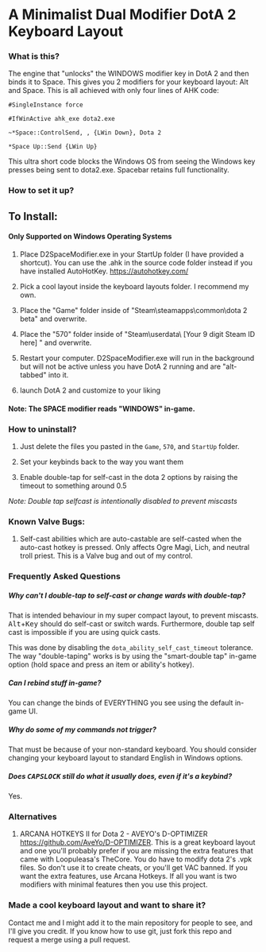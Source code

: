 # A Minimalist Dual Modifier DotA 2 Keyboard Layout

### What is this?

The engine that "unlocks" the WINDOWS modifier key in DotA 2 and then binds it to Space. This gives you 2 modifiers for your keyboard layout: Alt and Space.
This is all achieved with only four lines of AHK code:

`#SingleInstance force`

`#IfWinActive ahk_exe dota2.exe`

`~*Space::ControlSend, , {LWin Down}, Dota 2`

`*Space Up::Send {LWin Up}`

This ultra short code blocks the Windows OS from seeing the Windows key presses being sent to dota2.exe.
Spacebar retains full functionality.

### How to set it up?

## To Install:

#### Only Supported on Windows Operating Systems

1. Place D2SpaceModifier.exe in your StartUp folder (I have provided a shortcut).
   You can use the .ahk in the source code folder instead if you have installed AutoHotKey. https://autohotkey.com/

2. Pick a cool layout inside the keyboard layouts folder. I recommend my own.

3. Place the "Game" folder inside of "Steam\steamapps\common\dota 2 beta" and overwrite.

4. Place the "570" folder inside of "Steam\userdata\ [Your 9 digit Steam ID here] " and overwrite.

5. Restart your computer. D2SpaceModifier.exe will run in the background but will not be active unless
   you have DotA 2 running and are "alt-tabbed" into it.

6. launch DotA 2 and customize to your liking

#### Note: The SPACE modifier reads "WINDOWS" in-game.

### How to uninstall?

1. Just delete the files you pasted in the `Game`, `570`, and `StartUp` folder.

2. Set your keybinds back to the way you want them

3. Enable double-tap for self-cast in the dota 2 options by raising the timeout to something around 0.5

*Note: Double tap selfcast is intentionally disabled to prevent miscasts*


### Known Valve Bugs:

1. Self-cast abilities which are auto-castable are self-casted when the auto-cast hotkey is pressed.
Only affects Ogre Magi, Lich, and neutral troll priest. This is a Valve bug and out of my control.

### Frequently Asked Questions

##### Why can't I double-tap to self-cast or change wards with double-tap?

That is intended behaviour in my super compact layout, to prevent miscasts. <kbd>Alt</kbd>+<kbd>Key</kbd> should do self-cast or switch wards. Furthermore, double tap self cast is impossible if you are using quick casts.

This was done by disabling the `dota_ability_self_cast_timeout` tolerance. The way "double-taping" works is by using the "smart-double tap" in-game option (hold space and press an item or ability's hotkey).

##### Can I rebind stuff in-game?

You can change the binds of EVERYTHING you see using the default in-game UI.

##### Why do some of my commands not trigger?

That must be because of your non-standard keyboard. You should consider changing your keyboard layout to standard English in Windows options.

##### Does <kbd>CAPSLOCK</kbd> still do what it usually does, even if it's a keybind?

Yes.


### Alternatives

1. ARCANA HOTKEYS II for Dota 2 - AVEYO's D-OPTIMIZER
   https://github.com/AveYo/D-OPTIMIZER.
   This is a great keyboard layout and one you'll probably prefer if you are missing the extra features that came with Loopuleasa's        TheCore. You do have to modify dota 2's .vpk files. So don't use it to create cheats, or you'll get VAC banned. If you want the   extra features, use Arcana Hotkeys. If all you want is two modifiers with minimal features then you use this project.


### Made a cool keyboard layout and want to share it?

Contact me and I might add it to the main repository for people to see, and I'll give you credit.
If you know how to use git, just fork this repo and request a merge using a pull request.
